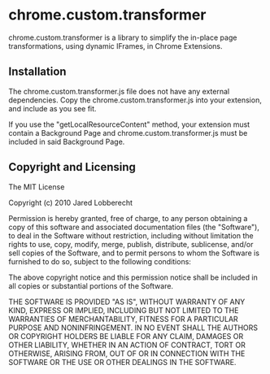 chrome.custom.transformer
=========================

chrome.custom.transformer is a library to simplify the in-place page transformations, 
using dynamic IFrames, in Chrome Extensions.

Installation
------------

The chrome.custom.transformer.js file does not have any external dependencies. 
Copy the chrome.custom.transformer.js into your extension, and include as you see fit.

If you use the "getLocalResourceContent" method,
your extension must contain a Background Page and chrome.custom.transformer.js must be 
included in said Background Page.

Copyright and Licensing
-----------------------

The MIT License

Copyright (c) 2010 Jared Lobberecht

Permission is hereby granted, free of charge, to any person obtaining a copy
of this software and associated documentation files (the "Software"), to deal
in the Software without restriction, including without limitation the rights
to use, copy, modify, merge, publish, distribute, sublicense, and/or sell
copies of the Software, and to permit persons to whom the Software is
furnished to do so, subject to the following conditions:

The above copyright notice and this permission notice shall be included in
all copies or substantial portions of the Software.

THE SOFTWARE IS PROVIDED "AS IS", WITHOUT WARRANTY OF ANY KIND, EXPRESS OR
IMPLIED, INCLUDING BUT NOT LIMITED TO THE WARRANTIES OF MERCHANTABILITY,
FITNESS FOR A PARTICULAR PURPOSE AND NONINFRINGEMENT. IN NO EVENT SHALL THE
AUTHORS OR COPYRIGHT HOLDERS BE LIABLE FOR ANY CLAIM, DAMAGES OR OTHER
LIABILITY, WHETHER IN AN ACTION OF CONTRACT, TORT OR OTHERWISE, ARISING FROM,
OUT OF OR IN CONNECTION WITH THE SOFTWARE OR THE USE OR OTHER DEALINGS IN
THE SOFTWARE.

